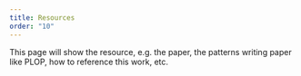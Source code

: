 ```yaml
---
title: Resources
order: "10"
---
```


This page will show the resource, e.g. the paper, the patterns writing paper like PLOP, how to reference this work, etc.

